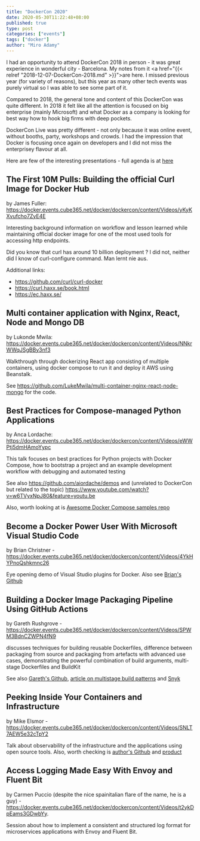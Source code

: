 ```yaml
---
title: "DockerCon 2020"
date: 2020-05-30T11:22:48+08:00
published: true
type: post
categories: ["events"]
tags: ["docker"]
author: "Miro Adamy"
---
```


I had an opportunity to attend DockerCon 2018 in person - it was great experience in wonderful city - Barcelona. My notes from it  <a href="{{< relref "2018-12-07-DockerCon-2018.md" >}}">are here</a>. I missed previous year (for variety of reasons), but this year as many other tech events was purely virtual so I was able to see some part of it.

Compared to 2018, the general tone and content of this DockerCon was quite different. In 2018 it felt like all the attention is focused on big enterprise (mainly Microsoft) and what Docker as a company is looking for best way how to hook big firms with deep pockets. 

DockerCon Live was pretty different - not only because it was online event, without booths, party, workshops and crowds. I had the impression that Docker is focusing once again on developers and I did not miss the enterprisey flavour at all.

Here are few of the interesting presentations - full agenda is at [here](https://docker.events.cube365.net/docker/dockercon/agenda)

## The First 10M Pulls: Building the official Curl Image for Docker Hub
by James Fuller: https://docker.events.cube365.net/docker/dockercon/content/Videos/yKyKXvufcho7ZyE4E 

Interesting background information on workflow and lesson learned while maintaining official docker image for one of the most used tools for accessing http endpoints. 

Did you know that curl has around 10 billion deployment ? I did not, neither did I know of curl-configure command. Man lernt nie aus.

Additional links:

* https://github.com/curl/curl-docker
* https://curl.haxx.se/book.html
* https://ec.haxx.se/

## Multi container application with Nginx, React, Node and Mongo DB

by Lukonde Mwila: https://docker.events.cube365.net/docker/dockercon/content/Videos/NNkrWWqJSgBBy3nf3 

Walkthrough through dockerizing React app consisting of multiple containers, using docker compose to run it and deploy it AWS using Beanstalk. 

See https://github.com/LukeMwila/multi-container-nginx-react-node-mongo for the code.

## Best Practices for Compose-managed Python Applications

by Anca Lordache: https://docker.events.cube365.net/docker/dockercon/content/Videos/eWWPtj5dmHAmoYypc

This talk focuses on  best practices for Python projects with Docker Compose, how to bootstrap a project and an example development workflow with debugging and automated testing

See also https://github.com/aiordache/demos and (unrelated to DockerCon but related to the topic) https://www.youtube.com/watch?v=w6TVyxNpJ80&feature=youtu.be

Also, worth looking at is [Awesome Docker Compose samples repo](https://github.com/docker/awesome-compose)

## Become a Docker Power User With Microsoft Visual Studio Code
by Brian Christner - https://docker.events.cube365.net/docker/dockercon/content/Videos/4YkHYPnoQshkmnc26

Eye opening demo of Visual Studio plugins for Docker. Also see [Brian's Github](https://github.com/vegasbrianc)

## Building a Docker Image Packaging Pipeline Using GitHub Actions
by Gareth Rushgrove - https://docker.events.cube365.net/docker/dockercon/content/Videos/SPWM3BdnCZWPN4fN9

discusses techniques for building reusable Dockerfiles, difference between packaging from source and packaging from artefacts with advanced use cases, demonstrating the powerful combination of build arguments, multi-stage Dockerfiles and BuildKit

See also [Gareth's Github](https://github.com/garethr), [article on multistage build patterns](https://medium.com/@tonistiigi/advanced-multi-stage-build-patterns-6f741b852fae) and [Snyk](https://github.com/snyk/snyk)

## Peeking Inside Your Containers and Infrastructure
by Mike Elsmor - https://docker.events.cube365.net/docker/dockercon/content/Videos/SNLT7AEW5e32cTpY2

Talk about observability of the infrastructure and the applications using open source tools. Also, worth checking is [author's Github](https://github.com/ukmadlz) and [product](https://logz.io/pricing/)


## Access Logging Made Easy With Envoy and Fluent Bit
by Carmen Puccio (despite the nice spainitalian flare of the name, he is a guy) - https://docker.events.cube365.net/docker/dockercon/content/Videos/t2ykDpEams3GDwbYy.

Session about how to implement a consistent and structured log format for microservices applications with Envoy and Fluent Bit.

